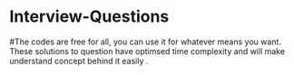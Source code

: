 # Interview-Questions

#The codes are free for all, you can use it for whatever means you want.
These solutions to question have optimsed time complexity and will make understand concept behind it easily .

